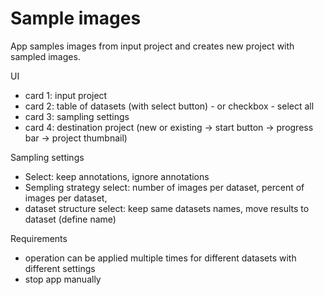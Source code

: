 # Sample images

App samples images from input project and creates new project with sampled images.

UI
- card 1: input project
- card 2: table of datasets (with select button) - or checkbox - select all 
- card 3: sampling settings
- card 4: destination project (new or existing -> start button -> progress bar -> project thumbnail)

Sampling settings
- Select: keep annotations, ignore annotations
- Sempling strategy select: number of images per dataset, percent of images per dataset, 
- dataset structure select: keep same datasets names, move results to dataset (define name)

Requirements
- operation can be applied multiple times for different datasets with different settings
- stop app manually
